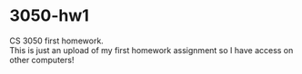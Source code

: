 # 3050-hw1
CS 3050 first homework.
<br>This is just an upload of my first homework assignment so I have access on other computers!<br>
